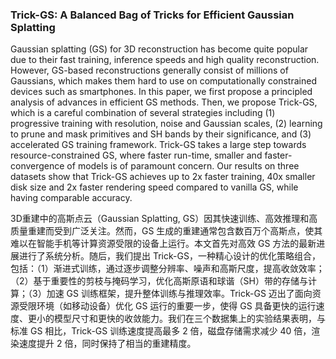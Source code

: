 ### Trick-GS: A Balanced Bag of Tricks for Efficient Gaussian Splatting

Gaussian splatting (GS) for 3D reconstruction has become quite popular due to their fast training, inference speeds and high quality reconstruction. However, GS-based reconstructions generally consist of millions of Gaussians, which makes them hard to use on computationally constrained devices such as smartphones. In this paper, we first propose a principled analysis of advances in efficient GS methods. Then, we propose Trick-GS, which is a careful combination of several strategies including (1) progressive training with resolution, noise and Gaussian scales, (2) learning to prune and mask primitives and SH bands by their significance, and (3) accelerated GS training framework. Trick-GS takes a large step towards resource-constrained GS, where faster run-time, smaller and faster-convergence of models is of paramount concern. Our results on three datasets show that Trick-GS achieves up to 2x faster training, 40x smaller disk size and 2x faster rendering speed compared to vanilla GS, while having comparable accuracy.

3D重建中的高斯点云（Gaussian Splatting, GS）因其快速训练、高效推理和高质量重建而受到广泛关注。然而，GS 生成的重建通常包含数百万个高斯点，使其难以在智能手机等计算资源受限的设备上运行。本文首先对高效 GS 方法的最新进展进行了系统分析。随后，我们提出 Trick-GS，一种精心设计的优化策略组合，包括：（1）渐进式训练，通过逐步调整分辨率、噪声和高斯尺度，提高收敛效率；（2）基于重要性的剪枝与掩码学习，优化高斯原语和球谐（SH）带的存储与计算；（3）加速 GS 训练框架，提升整体训练与推理效率。Trick-GS 迈出了面向资源受限环境（如移动设备）优化 GS 运行的重要一步，使得 GS 具备更快的运行速度、更小的模型尺寸和更快的收敛能力。我们在三个数据集上的实验结果表明，与标准 GS 相比，Trick-GS 训练速度提高最多 2 倍，磁盘存储需求减少 40 倍，渲染速度提升 2 倍，同时保持了相当的重建精度。
